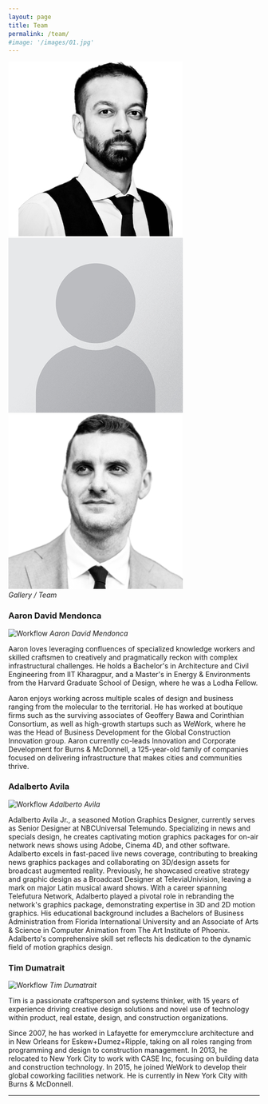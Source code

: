 ```yaml
---
layout: page
title: Team
permalink: /team/
#image: '/images/01.jpg'
---
```

<div class="gallery-box">
  <div class="gallery">
    <img src="/images/aaron.jpg">
    <img src="/images/placeholder-headshot.jpg">
    <img src="/images/tim.jpg">
  </div>
  <em>Gallery / Team</em>
</div>

### Aaron David Mendonca
![Workflow]({{site.baseurl}}/images/aaron.jpg)
*Aaron David Mendonca*

Aaron loves leveraging confluences of specialized knowledge workers and skilled craftsmen to creatively and pragmatically reckon with complex infrastructural challenges.  He holds a Bachelor's in Architecture and Civil Engineering from IIT Kharagpur, and a Master's in Energy & Environments from the Harvard Graduate School of Design, where he was a Lodha Fellow. 
 
Aaron enjoys working across multiple scales of design and business ranging from the molecular to the territorial. He has worked at boutique firms such as the surviving associates of Geoffery Bawa and Corinthian Consortium, as well as high-growth startups such as WeWork, where he was the Head of Business Development for the Global Construction Innovation group. Aaron currently co-leads Innovation and Corporate Development for Burns & McDonnell, a 125-year-old family of companies focused on delivering infrastructure that makes cities and communities thrive. 

### Adalberto Avila
![Workflow]({{site.baseurl}}/images/placeholder-headshot.jpg)
*Adalberto Avila*

Adalberto Avila Jr., a seasoned Motion Graphics Designer, currently serves as Senior Designer at NBCUniversal Telemundo. Specializing in news and specials design, he creates captivating motion graphics packages for on-air network news shows using Adobe, Cinema 4D, and other software. Adalberto excels in fast-paced live news coverage, contributing to breaking news graphics packages and collaborating on 3D/design assets for broadcast augmented reality. Previously, he showcased creative strategy and graphic design as a Broadcast Designer at TeleviaUnivision, leaving a mark on major Latin musical award shows. With a career spanning Telefutura Network, Adalberto played a pivotal role in rebranding the network's graphics package, demonstrating expertise in 3D and 2D motion graphics. His educational background includes a Bachelors of Business Administration from Florida International University and an Associate of Arts & Science in Computer Animation from The Art Institute of Phoenix. Adalberto's comprehensive skill set reflects his dedication to the dynamic field of motion graphics design.

### Tim Dumatrait
![Workflow]({{site.baseurl}}/images/tim.jpg)
*Tim Dumatrait*

Tim is a passionate craftsperson and systems thinker, with 15 years of experience driving creative design solutions and novel use of technology within product, real estate, design, and construction organizations.
 
Since 2007, he has worked in Lafayette for emerymcclure architecture and in New Orleans for Eskew+Dumez+Ripple, taking on all roles ranging from programming and design to construction management. In 2013, he relocated to New York City to work with CASE Inc, focusing on building data and construction technology. In 2015, he joined WeWork to develop their global coworking facilities network. He is currently in New York City with Burns & McDonnell.

***
